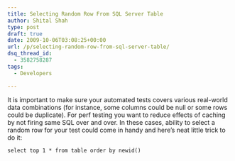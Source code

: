```yaml
---
title: Selecting Random Row From SQL Server Table
author: Shital Shah
type: post
draft: true
date: 2009-10-06T03:08:25+00:00
url: /p/selecting-random-row-from-sql-server-table/
dsq_thread_id:
  - 3582758287
tags:
  - Developers

---
```

It is important to make sure your automated tests covers various real-world data combinations (for instance, some columns could be null or some rows could be duplicate). For perf testing you want to reduce effects of caching by not firing same SQL over and over. In these cases, ability to select a random row for your test could come in handy and here’s neat little trick to do it:

<pre class="code-block"><code>select top 1 * from table order by newid()
</code></pre>